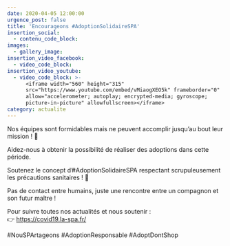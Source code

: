 ```yaml
---
date: 2020-04-05 12:00:00
urgence_post: false
title: 'Encourageons #AdoptionSolidaireSPA'
insertion_social:
  - contenu_code_block:
images:
  - gallery_image:
insertion_video_facebook:
  - video_code_block:
insertion_video_youtube:
  - video_code_block: >-
      <iframe width="560" height="315"
      src="https://www.youtube.com/embed/vMiaogXEO5k" frameborder="0"
      allow="accelerometer; autoplay; encrypted-media; gyroscope;
      picture-in-picture" allowfullscreen></iframe>
category: actualite
---
```


Nos &eacute;quipes sont formidables mais ne peuvent accomplir jusqu’au bout leur mission \! 🙌

Aidez-nous &agrave; obtenir la possibilit&eacute; de r&eacute;aliser des adoptions dans cette p&eacute;riode.

Soutenez le concept d’\#AdoptionSolidaireSPA respectant scrupuleusement les pr&eacute;cautions sanitaires \! 🧡

Pas de contact entre humains, juste une rencontre entre un compagnon et son futur ma&icirc;tre \!&nbsp;

Pour suivre toutes nos actualit&eacute;s et nous soutenir :&nbsp;<br>👉 https://covid19.la-spa.fr/

\#NouSPArtageons \#AdoptionResponsable \#AdoptDontShop
